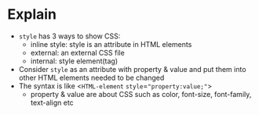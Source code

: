 # Explain
* `style` has 3 ways to show CSS:
  - inline style: style is an attribute in HTML elements
  - external: an external CSS file
  - internal: style element(tag)
* Consider `style` as an attribute with property & value and put them into other HTML elements needed to be changed
* The syntax is like <`HTML-element` `style`=`"property:value;"`>
  - property & value are about CSS such as color, font-size, font-family, text-align etc
